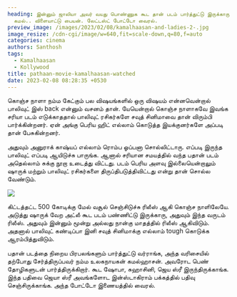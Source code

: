 ```yaml
---
heading: இன்னும் ஜாலியா அவர் வயது பொண்ணுக கூட தான் படம் பார்த்துட்டு இருக்காரு
  கமல்.. விளையாட்டு பையன். லேட்டஸ்ட் போட்டோ வைரல்.
preview_image: /images/2023/02/08/kamalhaasan-and-ladies-2-.jpg
image_resize: /cdn-cgi/image/w=640,fit=scale-down,q=80,f=auto
categories: cinema
authors: Santhosh
tags:
  - Kamalhaasan
  - Kollywood
title: pathaan-movie-kamalhaasan-watched
date: 2023-02-08 08:28:35 +0530
---
```



கொஞ்ச நாளா நம்ம கேட்கும் பல விஷயங்களில் ஒரு விஷயம் என்னவென்றால் பாலிவுட் இஸ் back என்னும் வசனம் தான். யேயென்றால் கொஞ்ச நாளாகவே இவங்க சரியா படம் எடுக்காததால் பாலிவுட் ரசிகர்களே சவுத் சினிமாவை தான் விரும்பி பார்க்கின்றனர். ஏன் அங்கு பெரிய ஹிட் எல்லாம் கொடுத்த இயக்குனர்களே அப்படி தான் பேசுகின்றனர்.

அதுவும் அனுராக் காஷ்யப் எல்லாம் ரொம்ப ஓப்பனா சொல்லிட்டாரு. எப்படி இருந்த பாலிவுட் எப்படி ஆயிடுச்சு பாருங்க. ஆனால் சரியான சமயத்தில் வந்த பதான் படம் அதெல்லாம் சுக்கு நூறா உடைத்து விட்டது. படம் பெரிய அளவு இல்லையென்றாலும் ஷாருக் மற்றும் பாலிவுட் ரசிகர்களை திருப்திபடுத்திவிட்டது என்று தான் சொல்ல வேண்டும்.

![](/images/2023/02/08/kamalhaasan-and-ladies-1-.jpg)

கிட்டத்தட்ட 500 கோடிக்கு மேல் வசூல் செஞ்சிடுச்சு ரிலீஸ் ஆகி கொஞ்ச நாளிலேயே. அடுத்து ஷாருக் வேற அட்லீ கூட படம் பண்ணிட்டு இருக்காரு, அதுவும் இந்த வருடம் ரிலீஸ். அதுவும் இன்னும் மூன்று அல்லது நான்கு மாதத்தில் ரிலீஸ் ஆகிவிடும். அதனால் பாலிவுட் கண்டிப்பா இனி சவுத் சினிமாக்கு எல்லாம் tough கொடுக்க ஆரம்பித்துவிடும்.

பதான் படத்தை நிறைய பிரபலங்களும் பார்த்துட்டு வர்ராங்க, அந்த வரிசையில் தற்போது சேர்த்திருப்பவர் நம்ம உலகநாயகன் கமல்ஹாசன். அவரோட பெண் தோழிகளுடன் பார்த்திருக்கிறார். கூட ஷோபா, சுஹாசினி, ஜெய ஸ்ரீ இருந்திருக்காங்க. இந்த பதிவை ஜெயா ஸ்ரீ அவங்களோட இன்ஸ்டாகிராம் பக்கத்தில் பதிவு செஞ்சிருக்காங்க. அந்த போட்டோ இணையத்தில் வைரல்.
